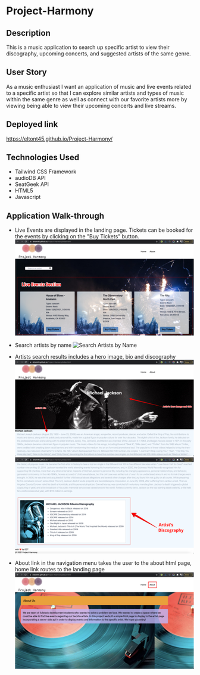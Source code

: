 # Project-Harmony

## Description
This is a music application to search up specific artist to view their discography, upcoming concerts, and suggested artists of the same genre.

## User Story
As a music enthusiast I want an application of music and live events related to a specific artist so that I can explore similar artists and types of music within the same genre as well as connect with our favorite artists more by viewing being able to view their upcoming concerts and live streams.

## Deployed link
https://eltont45.github.io/Project-Harmony/

## Technologies Used
* Tailwind CSS Framework
* audioDB API
* SeatGeek API
* HTML5
* Javascript

## Application Walk-through 
* Live Events are displayed in the landing page. Tickets can be booked for the events by clicking on the "Buy Tickets" button.
![Live Section](./assets/images/readme-live-events-section.png)

* Search artists by name
![Search Artists by Name](./assets/images/readme-search-artists.png?raw=true "Search Artists by Name")

* Artists search results includes a hero image, bio and discography
![Artists Hero and Bio](./assets/images/readme-artist-hero-and-bio.png?raw=true "Artists Hero and Bio")
![Artists Discography](./assets/images/readme-artist-discography.png?raw=true "Artists Discography")

* About link in the navigation menu takes the user to the about html page, home link routes to the landing page
![About Section](./assets/images/readme-about-page.png?raw=true "About Section")



